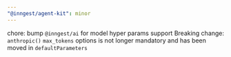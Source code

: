 ```yaml
---
"@inngest/agent-kit": minor
---
```


chore: bump `@inngest/ai` for model hyper params support
Breaking change: `anthropic()` `max_tokens` options is not longer mandatory and has been moved in `defaultParameters`
